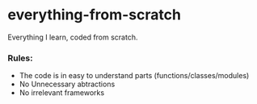 # everything-from-scratch
Everything I learn, coded from scratch. 


### Rules:

- The code is in easy to understand parts (functions/classes/modules)
- No Unnecessary abtractions 
- No irrelevant frameworks

